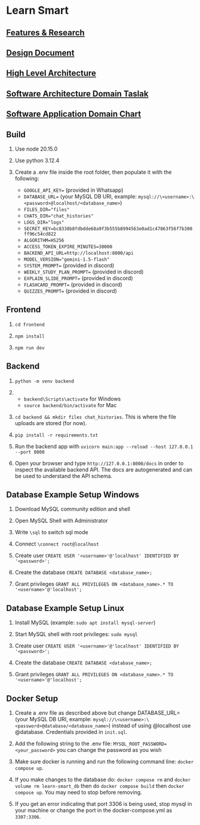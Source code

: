 # Learn Smart

## [Features & Research](https://docs.google.com/document/d/1n-9d7_FFlAlxyvOE3r7Jz7EtxRcYxnx6OD2oDc-vsy4/edit)

## [Design Document](https://docs.google.com/document/d/1yBGZlqTAZuNbOirmpqzgfHXvrq4RJoF7VfEGX3V5clY/edit#heading=h.yr1n1w74g294)

## [High Level Architecture](https://app.diagrams.net/#G1Xt1IQutJySTuM8h47ZfxEwFGxCOxfnQR#%7B%22pageId%22%3A%22WgwmZhFJbQ_Y9UpnWUmw%22%7D)

## [Software Architecture Domain Taslak](https://docs.google.com/document/d/1h_BqT49P4DqD8VypANlMgdfN1WFtN8ua21FydvSJa9M/edit)

## [Software Application Domain Chart](https://app.diagrams.net/#G1dG1N9txHlM9Nq-ffLHRjDzezJM5rkmxY#%7B%22pageId%22%3A%22b5b7bab2-c9e2-2cf4-8b2a-24fd1a2a6d21%22%7D)

## Build

1. Use node 20.15.0

2. Use python 3.12.4

3. Create a .env file inside the root folder, then populate it with the following:

    * `GOOGLE_API_KEY=` (provided in Whatsapp)
    * `DATABASE_URL=` (your MySQL DB URI, example: `mysql://\<username>:\<password>@localhost/<database_name>`)
    * `FILES_DIR="files"`
    * `CHATS_DIR="chat_histories"`
    * `LOGS_DIR="logs"`
    * `SECRET_KEY=bc8338b8fdbdde68a9f3b555b8994563e0ad1c47863f56f7b300ff96c54cd822`
    * `ALGORITHM=HS256`
    * `ACCESS_TOKEN_EXPIRE_MINUTES=30000`
    * `BACKEND_API_URL=http://localhost:8000/api`
    * `MODEL_VERSION="gemini-1.5-flash"`
    * `SYSTEM_PROMPT=` (provided in discord)
    * `WEEKLY_STUDY_PLAN_PROMPT=` (provided in discord)
    * `EXPLAIN_SLIDE_PROMPT=` (provided in discord)
    * `FLASHCARD_PROMPT=` (provided in discord)
    * `QUIZZES_PROMPT=` (provided in discord)

## Frontend

1. `cd frontend`

2. `npm install`

3. `npm run dev`

## Backend

1. `python -m venv backend`

2. * `backend\Scripts\activate` for Windows
   * `source backend/bin/activate` for Mac

3. `cd backend && mkdir files chat_histories`. This is where the file uploads are stored (for now).

4. `pip install -r requirements.txt`

5. Run the backend app with `uvicorn main:app --reload --host 127.0.0.1 --port 8000`

6. Open your browser and type `http://127.0.0.1:8000/docs` in order to inspect the available backend API. The docs are autogenerated and can be used to understand the API schema.

## Database Example Setup Windows

1. Download MySQL community edition and shell

2. Open MySQL Shell with Administrator

3. Write `\sql` to switch sql mode

4. Connect `\connect root@localhost`

5. Create user `CREATE USER '<username>'@'localhost' IDENTIFIED BY '<password>';`

6. Create the database `CREATE DATABASE <database_name>;`

7. Grant privileges `GRANT ALL PRIVILEGES ON <database_name>.* TO '<username>'@'localhost';`

## Database Example Setup Linux

1. Install MySQL (example: `sudo apt install mysql-server`)

2. Start MySQL shell with root privileges: `sudo mysql`

3. Create user `CREATE USER '<username>'@'localhost' IDENTIFIED BY '<password>';`

4. Create the database `CREATE DATABASE <database_name>;`

5. Grant privileges `GRANT ALL PRIVILEGES ON <database_name>.* TO '<username>'@'localhost';`

## Docker Setup

1. Create a .env file as described above but change DATABASE_URL= (your MySQL DB URI, example: `mysql://\<username>:\<password>@database/<database_name>`) instead of using @localhost use @database. Credentials provided in `init.sql`.

2. Add the following string to the .env file: `MYSQL_ROOT_PASSWORD=<your_password>` you can change the password as you wish

3. Make sure docker is running and run the following command line: `docker compose up`.

4. If you make changes to the database do: `docker compose rm` and `docker volume rm learn-smart_db` then do `docker compose build` then `docker compose up`. You may need to stop before removing.

5. If you get an error indicating that port 3306 is being used, stop mysql in your machine or change the port in the docker-compose.yml as `3307:3306`.
